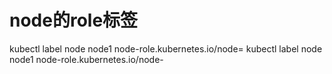 

# node的role标签 
kubectl label node node1 node-role.kubernetes.io/node=
kubectl label node node1 node-role.kubernetes.io/node-
